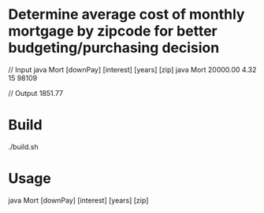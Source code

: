 
# Determine average cost of monthly mortgage by zipcode for better budgeting/purchasing decision

// Input
java Mort [downPay] [interest] [years] [zip]
java Mort 20000.00 4.32 15 98109

// Output
1851.77

# Build
./build.sh

# Usage
java Mort [downPay] [interest] [years] [zip]

